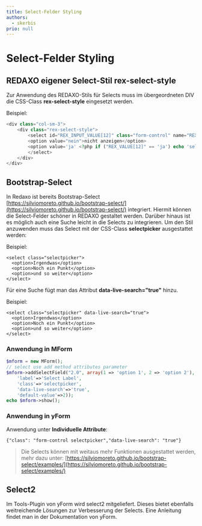 ```yaml
---
title: Select-Felder Styling
authors:
  - skerbis
prio: null
---
```


# Select-Felder Styling

## REDAXO eigener Select-Stil rex-select-style

Zur Anwendung des REDAXO-Stils für Selects muss im übergeordneten DIV die CSS-Class **rex-select-style** eingesetzt werden.

Beispiel:

```php
<div class="col-sm-3">
    <div class="rex-select-style">   
        <select id="REX_INPUT_VALUE[12]" class="form-control" name="REX_INPUT_VALUE[12]">
        <option value="nein">nicht anzeigen</option>
        <option value='ja' <?php if ("REX_VALUE[12]" == 'ja') echo 'selected'; ?>>anzeigen </option >
        </select>
    </div>
</div>
```

## Bootstrap-Select

In Redaxo ist bereits Bootstrap-Select [https://silviomoreto.github.io/bootstrap-select/](https://silviomoreto.github.io/bootstrap-select/) integriert. Hiermit können die Select-Felder schöner in REDAXO gestaltet werden. Darüber hinaus ist es möglich auch eine Suche leicht in die Selects zu integrieren. Um den Stil anzuwenden muss das Select mit der CSS-Class **selectpicker** ausgestattet werden:

Beispiel:

```markup
<select class="selectpicker">
  <option>Irgendwas</option>
  <option>Noch ein Punkt</option>
  <option>und so weiter</option>
</select>
```

Für eine Suche fügt man das Attribut **data-live-search="true"** hinzu.

Beispiel:

```markup
<select class="selectpicker" data-live-search="true">
  <option>Irgendwas</option>
  <option>Noch ein Punkt</option>
  <option>und so weiter</option>
</select>
```

### Anwendung in MForm

```php
$mform = new MForm();
// select use add method attributes parameter
$mform->addSelectField("2.0", array(1 => 'option 1', 2 => 'option 2'), array(
    'label'=>'Select Label',
    'class'=>'selectpicker',
    'data-live-search'=>'true',
    'default-value'=>2));
echo $mform->show();
```

### Anwendung in yForm

Anwendung unter **Individuelle Attribute**:

```text
{"class": "form-control selectpicker","data-live-search": "true"}
```

> Die Selects können mit weitaus mehr Funktionen ausgestattet werden, mehr dazu unter: [https://silviomoreto.github.io/bootstrap-select/examples/](https://silviomoreto.github.io/bootstrap-select/examples/)

## Select2

Im Tools-Plugin von yForm wird select2 mitgeliefert. Dieses bietet ebenfalls weitreichende Lösungen zur Verbesserung der Selects. Eine Anleitung findet man in der Dokumentation von yForm.

